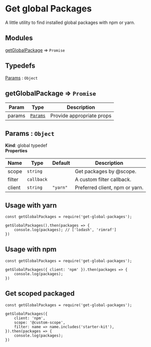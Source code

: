 # Get global Packages
A little utility to find installed global packages with npm or yarn.
## Modules

<dl>
<dt><a href="#module_getGlobalPackage">getGlobalPackage</a> ⇒ <code>Promise</code></dt>
<dd></dd>
</dl>

## Typedefs

<dl>
<dt><a href="#Params">Params</a> : <code>Object</code></dt>
<dd></dd>
</dl>

<a name="module_getGlobalPackage"></a>

## getGlobalPackage ⇒ <code>Promise</code>

| Param | Type | Description |
| --- | --- | --- |
| params | [<code>Params</code>](#Params) | Provide appropriate props |

<a name="Params"></a>

## Params : <code>Object</code>
**Kind**: global typedef  
**Properties**

| Name | Type | Default | Description |
| --- | --- | --- | --- |
| scope | <code>string</code> |  | Get packages by @scope. |
| filter | <code>callback</code> |  | A custom filter callback. |
| client | <code>string</code> | <code>&quot;yarn&quot;</code> | Preferred client, npm or yarn. |


## Usage with yarn
```
const getGlobalPackages = require('get-global-packages');

getGlobalPackages().then(packages => {
    console.log(packages); // ['lodash', 'rimraf']
})
```

## Usage with npm
```
const getGlobalPackages = require('get-global-packages');

getGlobalPackages({ client: 'npm' }).then(packages => {
    console.log(packages);
})
```

## Get scoped packaged
```
const getGlobalPackages = require('get-global-packages');

getGlobalPackages({
    client: 'npm',
    scope: '@custom-scope',
    filter: name => name.includes('starter-kit'),
}).then(packages => {
    console.log(packages);
})
```